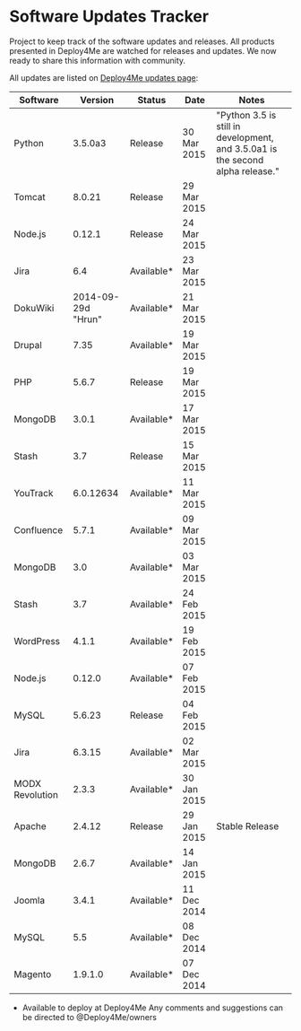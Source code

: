 # Software Updates Tracker
Project to keep track of the software updates and releases. All products presented in Deploy4Me are watched for releases and updates. We now ready to share this information with community.

All updates are listed on [Deploy4Me updates page](https://deploy4me.com/en/new-software-releases-and-updates.html?utm_source=Github&utm_medium=Github&utm_campaign=Updates):

Software | Version | Status | Date | Notes
------------ | ------------- | ------------- | ------------- | -------------
Python | 3.5.0a3 | Release | 30 Mar 2015 | "Python 3.5 is still in development, and 3.5.0a1 is the second alpha release."
Tomcat | 8.0.21 | Release | 29 Mar 2015 | 
Node.js | 0.12.1 | Release | 24 Mar 2015 | 
Jira | 6.4 | Available* | 23 Mar 2015 | 
DokuWiki | 2014-09-29d "Hrun" | Available* | 21 Mar 2015 | 
Drupal | 7.35 | Available* | 19 Mar 2015 | 
PHP | 5.6.7 | Release | 19 Mar 2015 | 
MongoDB | 3.0.1 | Available* | 17 Mar 2015 | 
Stash | 3.7 | Release | 15 Mar 2015 | 
YouTrack | 6.0.12634 | Available* | 11 Mar 2015 | 
Confluence | 5.7.1 | Available* | 09 Mar 2015 | 
MongoDB | 3.0 | Available* | 03 Mar 2015 | 
Stash | 3.7 | Available* | 24 Feb 2015 | 
WordPress | 4.1.1 | Available* | 19 Feb 2015 | 
Node.js | 0.12.0 | Available* | 07 Feb 2015 | 
MySQL | 5.6.23 | Release | 04 Feb 2015 | 
Jira | 6.3.15 | Available* | 02 Mar 2015 | 
MODX Revolution | 2.3.3 | Available* | 30 Jan 2015 | 
Apache | 2.4.12 | Release | 29 Jan 2015 | Stable Release
MongoDB | 2.6.7 | Available* | 14 Jan 2015 | 
Joomla | 3.4.1 | Available* | 11 Dec 2014 | 
MySQL | 5.5 | Available* | 08 Dec 2014 | 
Magento | 1.9.1.0 | Available* | 07 Dec 2014 | 


* Available to deploy at Deploy4Me
Any comments and suggestions can be directed to @Deploy4Me/owners